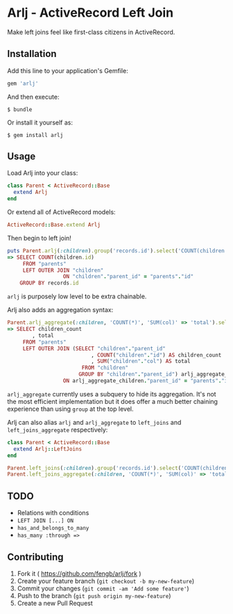 # Arlj - ActiveRecord Left Join

Make left joins feel like first-class citizens in ActiveRecord.

## Installation

Add this line to your application's Gemfile:

```ruby
gem 'arlj'
```

And then execute:

    $ bundle

Or install it yourself as:

    $ gem install arlj

## Usage

Load Arlj into your class:

```ruby
class Parent < ActiveRecord::Base
  extend Arlj
end
```

Or extend all of ActiveRecord models:

```ruby
ActiveRecord::Base.extend Arlj
```

Then begin to left join!

```ruby
puts Parent.arlj(:children).group('records.id').select('COUNT(children.id)').to_sql
=> SELECT COUNT(children.id)
     FROM "parents"
     LEFT OUTER JOIN "children"
                  ON "children"."parent_id" = "parents"."id"
    GROUP BY records.id
```

`arlj` is purposely low level to be extra chainable.

Arlj also adds an aggregation syntax:

```ruby
Parent.arlj_aggregate(:children, 'COUNT(*)', 'SUM(col)' => 'total').select('children_count', 'total').to_sql
=> SELECT children_count
        , total
     FROM "parents"
     LEFT OUTER JOIN (SELECT "children"."parent_id"
                           , COUNT("children"."id") AS children_count
                           , SUM("children"."col") AS total
                        FROM "children"
                       GROUP BY "children"."parent_id") arlj_aggregate_children
                  ON arlj_aggregate_children."parent_id" = "parents"."id"
```

`arlj_aggregate` currently uses a subquery to hide its aggregation. It's not the
most efficient implementation but it does offer a much better chaining
experience than using `group` at the top level.

Arlj can also alias `arlj` and `arlj_aggregate` to `left_joins` and
`left_joins_aggregate` respectively:

```ruby
class Parent < ActiveRecord::Base
  extend Arlj::LeftJoins
end

Parent.left_joins(:children).group('records.id').select('COUNT(children.id)')
Parent.left_joins_aggregate(:children, 'COUNT(*)', 'SUM(col)' => 'total')
```

## TODO

* Relations with conditions
* `LEFT JOIN [...] ON`
* `has_and_belongs_to_many`
* `has_many :through =>`

## Contributing

1. Fork it ( https://github.com/fengb/arlj/fork )
2. Create your feature branch (`git checkout -b my-new-feature`)
3. Commit your changes (`git commit -am 'Add some feature'`)
4. Push to the branch (`git push origin my-new-feature`)
5. Create a new Pull Request
